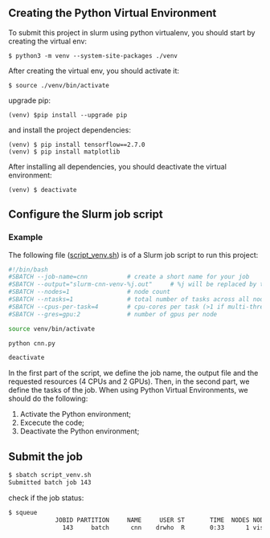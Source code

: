 ## Creating the Python Virtual Environment
To submit this project in slurm using python virtualenv, you should start by creating the virtual env:

```shell
$ python3 -m venv --system-site-packages ./venv
```

After creating the virtual env, you should activate it:

```shell
$ source ./venv/bin/activate
```

upgrade pip:

```shell
(venv) $pip install --upgrade pip
```

and install the project dependencies:

```shell
(venv) $ pip install tensorflow==2.7.0
(venv) $ pip install matplotlib
```

After installing all dependencies, you should deactivate the virtual environment:
```shell
(venv) $ deactivate
```

## Configure the Slurm job script

### Example
The following file ([script_venv.sh](script_venv.sh)) is of a Slurm job script to run this project:

```bash
#!/bin/bash
#SBATCH --job-name=cnn           # create a short name for your job
#SBATCH --output="slurm-cnn-venv-%j.out"	 # %j will be replaced by the slurm jobID
#SBATCH --nodes=1                # node count
#SBATCH --ntasks=1               # total number of tasks across all nodes
#SBATCH --cpus-per-task=4        # cpu-cores per task (>1 if multi-threaded tasks)
#SBATCH --gres=gpu:2             # number of gpus per node

source venv/bin/activate

python cnn.py

deactivate
```

In the first part of the script, we define the job name, the output file and the requested resources (4 CPUs and 2 GPUs). Then, in the second part, we define the tasks of the job. When using Python Virtual Environments, we should do the following:

1. Activate the Python environment;
2. Excecute the code;
3. Deactivate the Python environment;

## Submit the job
```bash
$ sbatch script_venv.sh
Submitted batch job 143
```

check if the job status:
```bash
$ squeue
             JOBID PARTITION     NAME     USER ST       TIME  NODES NODELIST(REASON)
               143     batch      cnn    drwho  R       0:33      1 vision2
```

